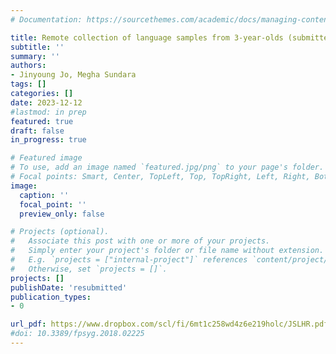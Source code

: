 ```yaml
---
# Documentation: https://sourcethemes.com/academic/docs/managing-content/

title: Remote collection of language samples from 3-year-olds (submitted)
subtitle: ''
summary: ''
authors:
- Jinyoung Jo, Megha Sundara
tags: []
categories: []
date: 2023-12-12
#lastmod: in prep
featured: true
draft: false
in_progress: true

# Featured image
# To use, add an image named `featured.jpg/png` to your page's folder.
# Focal points: Smart, Center, TopLeft, Top, TopRight, Left, Right, BottomLeft, Bottom, BottomRight.
image:
  caption: ''
  focal_point: ''
  preview_only: false

# Projects (optional).
#   Associate this post with one or more of your projects.
#   Simply enter your project's folder or file name without extension.
#   E.g. `projects = ["internal-project"]` references `content/project/deep-learning/index.md`.
#   Otherwise, set `projects = []`.
projects: []
publishDate: 'resubmitted'
publication_types:
- 0

url_pdf: https://www.dropbox.com/scl/fi/6mt1c258wd4z6e219holc/JSLHR.pdf?rlkey=g3l7284kcewu90hlqpkz0qn55&dl=0
#doi: 10.3389/fpsyg.2018.02225
---
```

